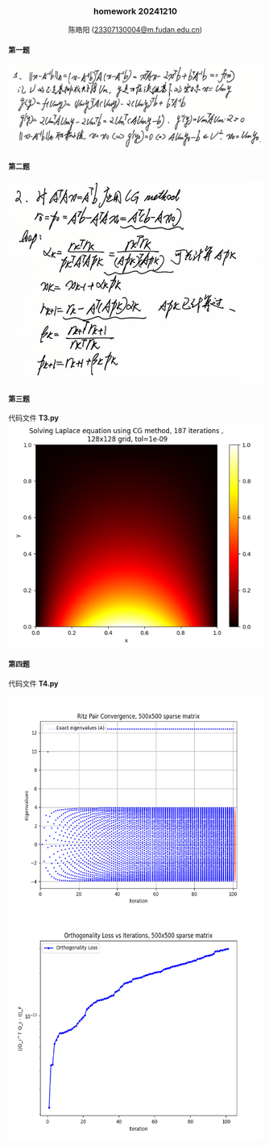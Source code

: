 <center>

### homework 20241210
陈皓阳  \(23307130004@m.fudan.edu.cn\)

</center>

#### 第一题

<img src=T1.jpg height>

<br>

#### 第二题

<img src=T2.jpg height = 400>
<br>

<div style="page-break-after: always;"></div>


#### 第三题

代码文件 **T3.py**
<img src=T3.png height>
<br>

<div style="page-break-after: always;"></div>

#### 第四题

代码文件 **T4.py**
<center>
<img src=T4.1.png height =430>
<img src=T4.2.png height =450>
</center>

